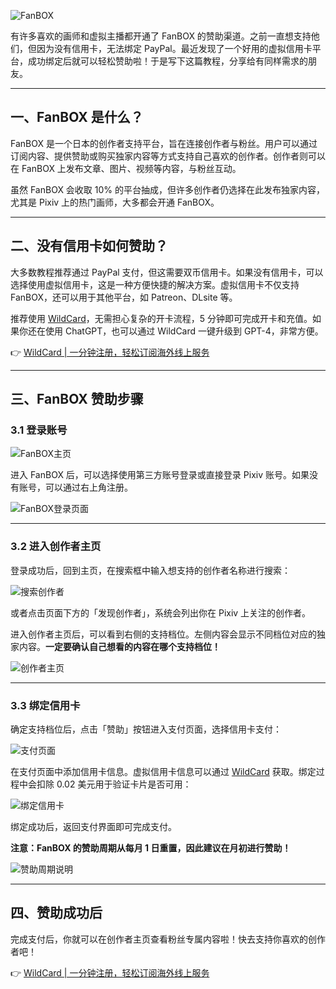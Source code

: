 ![FanBOX](https://files.mdnice.com/user/57216/fbe4d0d6-60f1-44e4-bc70-57ca9e0aab5e.png)

有许多喜欢的画师和虚拟主播都开通了 FanBOX 的赞助渠道。之前一直想支持他们，但因为没有信用卡，无法绑定 PayPal。最近发现了一个好用的虚拟信用卡平台，成功绑定后就可以轻松赞助啦！于是写下这篇教程，分享给有同样需求的朋友。

---

## 一、FanBOX 是什么？

FanBOX 是一个日本的创作者支持平台，旨在连接创作者与粉丝。用户可以通过订阅内容、提供赞助或购买独家内容等方式支持自己喜欢的创作者。创作者则可以在 FanBOX 上发布文章、图片、视频等内容，与粉丝互动。

虽然 FanBOX 会收取 10% 的平台抽成，但许多创作者仍选择在此发布独家内容，尤其是 Pixiv 上的热门画师，大多都会开通 FanBOX。

---

## 二、没有信用卡如何赞助？

大多数教程推荐通过 PayPal 支付，但这需要双币信用卡。如果没有信用卡，可以选择使用虚拟信用卡，这是一种方便快捷的解决方案。虚拟信用卡不仅支持 FanBOX，还可以用于其他平台，如 Patreon、DLsite 等。

推荐使用 [WildCard](https://bit.ly/bewildcard)，无需担心复杂的开卡流程，5 分钟即可完成开卡和充值。如果你还在使用 ChatGPT，也可以通过 WildCard 一键升级到 GPT-4，非常方便。

👉 [WildCard | 一分钟注册，轻松订阅海外线上服务](https://bit.ly/bewildcard)

---

## 三、FanBOX 赞助步骤

### 3.1 登录账号

![FanBOX主页](https://files.mdnice.com/user/57216/a6cf0b49-1764-42e9-bb9c-a8329bb1f79a.png)

进入 FanBOX 后，可以选择使用第三方账号登录或直接登录 Pixiv 账号。如果没有账号，可以通过右上角注册。

![FanBOX登录页面](https://files.mdnice.com/user/57216/c0c09fea-2d59-4748-99df-567e44cfc3b9.jpg)

---

### 3.2 进入创作者主页

登录成功后，回到主页，在搜索框中输入想支持的创作者名称进行搜索：

![搜索创作者](https://files.mdnice.com/user/57216/ec6a7db1-a101-4165-bf92-83b620109385.png)

或者点击页面下方的「发现创作者」，系统会列出你在 Pixiv 上关注的创作者。

进入创作者主页后，可以看到右侧的支持档位。左侧内容会显示不同档位对应的独家内容。**一定要确认自己想看的内容在哪个支持档位！**

![创作者主页](https://files.mdnice.com/user/57216/e21a009c-90c9-44c2-80d9-62e64d42d899.png)

---

### 3.3 绑定信用卡

确定支持档位后，点击「赞助」按钮进入支付页面，选择信用卡支付：

![支付页面](https://files.mdnice.com/user/57216/64903c9e-a24a-4708-8352-ee36c35de2da.png)

在支付页面中添加信用卡信息。虚拟信用卡信息可以通过 [WildCard](https://bit.ly/bewildcard) 获取。绑定过程中会扣除 0.02 美元用于验证卡片是否可用：

![绑定信用卡](https://files.mdnice.com/user/57216/88fca800-8a96-40c4-8e2d-f5ccb65022bd.png)

绑定成功后，返回支付界面即可完成支付。

**注意：FanBOX 的赞助周期从每月 1 日重置，因此建议在月初进行赞助！**

![赞助周期说明](https://files.mdnice.com/user/57216/695c7eb5-8256-443c-b4f2-10ab381e2fc5.png)

---

## 四、赞助成功后

完成支付后，你就可以在创作者主页查看粉丝专属内容啦！快去支持你喜欢的创作者吧！

👉 [WildCard | 一分钟注册，轻松订阅海外线上服务](https://bit.ly/bewildcard)